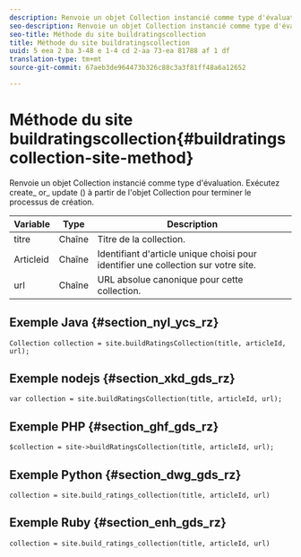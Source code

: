 ```yaml
---
description: Renvoie un objet Collection instancié comme type d'évaluation. Exécutez create_ or_ update () à partir de l'objet Collection pour terminer le processus de création.
seo-description: Renvoie un objet Collection instancié comme type d'évaluation. Exécutez create_ or_ update () à partir de l'objet Collection pour terminer le processus de création.
seo-title: Méthode du site buildratingscollection
title: Méthode du site buildratingscollection
uuid: 5 eea 2 ba 3-48 e 1-4 cd 2-aa 73-ea 81788 af 1 df
translation-type: tm+mt
source-git-commit: 67aeb3de964473b326c88c3a3f81ff48a6a12652

---
```



# Méthode du site buildratingscollection{#buildratingscollection-site-method}

Renvoie un objet Collection instancié comme type d&#39;évaluation. Exécutez create_ or_ update () à partir de l&#39;objet Collection pour terminer le processus de création.

| Variable | Type | Description |
|--- |--- |--- |
| titre | Chaîne | Titre de la collection. |
| Articleid | Chaîne | Identifiant d&#39;article unique choisi pour identifier une collection sur votre site. |
| url | Chaîne | URL absolue canonique pour cette collection. |

## Exemple Java {#section_nyl_ycs_rz}

```
Collection collection = site.buildRatingsCollection(title, articleId, url); 
```

## Exemple nodejs {#section_xkd_gds_rz}

```
var collection = site.buildRatingsCollection(title, articleId, url); 
```

## Exemple PHP {#section_ghf_gds_rz}

```
$collection = site->buildRatingsCollection(title, articleId, url); 
```

## Exemple Python {#section_dwg_gds_rz}

```
collection = site.build_ratings_collection(title, articleId, url) 
```

## Exemple Ruby {#section_enh_gds_rz}

```
collection = site.build_ratings_collection(title, articleId, url) 
```

